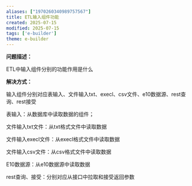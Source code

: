 ```yaml
---
aliases: ["1970260340989757567"]
title: ETL输入组件功能
created: 2025-07-15
modified: 2025-07-15
tags: ['e-builder']
theme: e-builder
---
```


**问题描述：**

ETL中输入组件分别的功能作用是什么

**解决方式：**

输入组件分别对应表输入、文件输入txt、execl、csv文件、e10数据源、rest查询、rest接受

表输入：从数据库中读取数据的组件；

文件输入txt文件：从txt格式文件中读取数据

文件输入execl文件：从execl格式文件中读取数据

文件输入csv文件：从csv格式文件中读取数据

E10数据源：从e10数据源中读取数据

rest查询、接受：分别对应从接口中拉取和接受返回参数